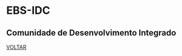 # EBS-IDC
## Comunidade de Desenvolvimento Integrado

[VOLTAR](https://github.com/EBS-Security-Systems/EBS-Docs#readme)